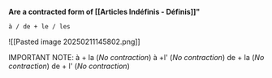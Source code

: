 **Are a contracted form of [[Articles Indéfinis - Définis]]"**

	à / de + le / les

![[Pasted image 20250211145802.png]]

IMPORTANT NOTE:
	à + la   (*No contraction*)
	à +l'     (*No contraction*)
	de + la (*No contraction*)
	de + l'  (*No contraction*)

